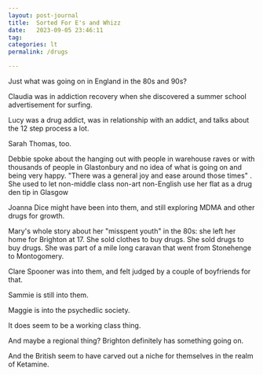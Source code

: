 ```yaml
---
layout: post-journal
title:  Sorted For E's and Whizz
date:   2023-09-05 23:46:11
tag: 
categories: lt
permalink: /drugs

---
```


Just what was going on in England in the 80s and 90s?

Claudia was in addiction recovery when she discovered a summer school advertisement for surfing.

Lucy was a drug addict, was in relationship with an addict, and talks about the 12 step process a lot.

Sarah Thomas, too.

Debbie spoke about the hanging out with people in warehouse raves or with thousands of people in Glastonbury and no idea of what is going on and being very happy. "There was a general joy and ease around those times" . She used to let non-middle class non-art non-English use her flat as a drug den tip in Glasgow

Joanna Dice might have been into them, and still exploring MDMA and other drugs for growth.

Mary's whole story about her "misspent youth" in the 80s: she left her home for Brighton at 17. She sold clothes to buy drugs. She sold drugs to buy drugs. She was part of a mile long caravan that went from Stonehenge to Montogomery. 

Clare Spooner was into them, and felt judged by a couple of boyfriends for that.

Sammie is still into them. 

Maggie is into the psychedlic society.

It does seem to be a working class thing. 

And maybe a regional thing? Brighton definitely has something going on. 

And the British seem to have carved out a niche for themselves in the realm of Ketamine. 


